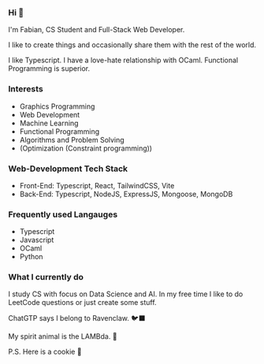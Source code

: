 ### Hi 🌻

I'm Fabian, CS Student and Full-Stack Web Developer. 

I like to create things and occasionally share them with the rest of the world. 

I like Typescript.
I have a love-hate relationship with OCaml.
Functional Programming is superior.

### Interests
- Graphics Programming
- Web Development
- Machine Learning
- Functional Programming
- Algorithms and Problem Solving
- (Optimization (Constraint programming))

### Web-Development Tech Stack
- Front-End: Typescript, React, TailwindCSS, Vite
- Back-End: Typescript, NodeJS, ExpressJS, Mongoose, MongoDB

### Frequently used Langauges
- Typescript
- Javascript
- OCaml
- Python

### What I currently do
I study CS with focus on Data Science and AI. In my free time I like to do LeetCode questions or just create some stuff.

ChatGTP says I belong to Ravenclaw. 🐦‍⬛

My spirit animal is the LAMBda. 🐑

P.S. Here is a cookie 🍪
